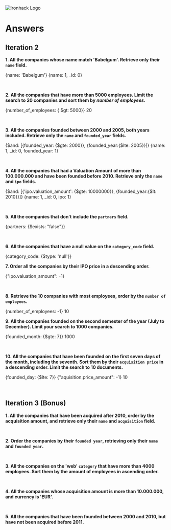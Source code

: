 ![Ironhack Logo](https://i.imgur.com/1QgrNNw.png)

# Answers

## Iteration 2

**1. All the companies whose name match 'Babelgum'. Retrieve only their `name` field.**

<!-- Your Query Goes Here -->
{name: 'Babelgum'}
{name: 1, _id: 0}

<br>

**2. All the companies that have more than 5000 employees. Limit the search to 20 companies and sort them by *number of employees*.**

<!-- Your Query Goes Here -->
{number_of_employees: { $gt: 5000}}
20

<br>

**3. All the companies founded between 2000 and 2005, both years included. Retrieve only the `name` and `founded_year` fields.**

<!-- Your Query Goes Here -->
{$and: [{founded_year: {$gte: 2000}}, {founded_year:{$lte: 2005}}]}
{name: 1, _id: 0, founded_year: 1}

<br>

**4. All the companies that had a Valuation Amount of more than 100.000.000 and have been founded before 2010. Retrieve only the `name` and `ipo` fields.**

<!-- Your Query Goes Here -->
{$and: [{'ipo.valuation_amount': {$gte: 10000000}}, {founded_year:{$lt: 2010}}]}
{name: 1, _id: 0, ipo: 1}

<br>

**5. All the companies that don't include the `partners` field.**

<!-- Your Query Goes Here -->
{partners: {$exists: "false"}}

<br>

**6. All the companies that have a null value on the `category_code` field.**

<!-- Your Query Goes Here -->
{category_code: {$type: 'null'}}
<br>

**7. Order all the companies by their IPO price in a descending order.**

<!-- Your Query Goes Here -->
{"ipo.valuation_amount": -1}

<br>

**8. Retrieve the 10 companies with most employees, order by the `number of employees`.**

<!-- Your Query Goes Here -->
{number_of_employees: -1}
10
<br>

**9. All the companies founded on the second semester of the year (July to December). Limit your search to 1000 companies.**

<!-- Your Query Goes Here -->
{founded_month: {$gte: 7}}
1000

<br>

**10. All the companies that have been founded on the first seven days of the month, including the seventh. Sort them by their `acquisition price` in a descending order. Limit the search to 10 documents.**

<!-- Your Query Goes Here -->
{founded_day: {$lte: 7}}
{"aquisition.price_amount": -1}
10

<br>

## Iteration 3 (Bonus)

**1. All the companies that have been acquired after 2010, order by the acquisition amount, and retrieve only their `name` and `acquisition` field.**

<!-- Your Query Goes Here -->

<br>

**2. Order the companies by their `founded year`, retrieving only their `name` and `founded year`.**

<!-- Your Query Goes Here -->

<br>

**3. All the companies on the 'web' `category` that have more than 4000 employees. Sort them by the amount of employees in ascending order.**

<!-- Your Query Goes Here -->

<br>

**4. All the companies whose acquisition amount is more than 10.000.000, and currency is 'EUR'.**

<!-- Your Query Goes Here -->

<br>

**5. All the companies that have been founded between 2000 and 2010, but have not been acquired before 2011.**

<!-- Your Query Goes Here -->

<br>

